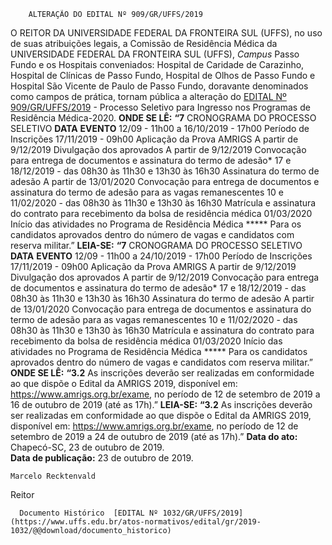         ALTERAÇÃO DO EDITAL Nº 909/GR/UFFS/2019  

 O REITOR DA UNIVERSIDADE FEDERAL DA FRONTEIRA SUL (UFFS), no uso de suas atribuições legais, a Comissão de Residência Médica da UNIVERSIDADE FEDERAL DA FRONTEIRA SUL (UFFS), *Campus*  Passo Fundo e os Hospitais conveniados: Hospital de Caridade de Carazinho, Hospital de Clínicas de Passo Fundo, Hospital de Olhos de Passo Fundo e Hospital São Vicente de Paulo de Passo Fundo, doravante denominados como campos de prática, tornam pública a alteração do [EDITAL Nº 909/GR/UFFS/2019](https://www.uffs.edu.br/atos-normativos/edital/gr/2019-0909) - Processo Seletivo para Ingresso nos Programas de Residência Médica-2020.   **ONDE SE LÊ:** **“7** CRONOGRAMA DO PROCESSO SELETIVO     **DATA**   **EVENTO**     12/09 - 11h00 a 16/10/2019 - 17h00   Período de Inscrições     17/11/2019 - 09h00   Aplicação da Prova AMRIGS     A partir de 9/12/2019   Divulgação dos aprovados     A partir de 9/12/2019   Convocação para entrega de documentos e assinatura do termo de adesão*     17 e 18/12/2019 - das 08h30 às 11h30 e 13h30 às 16h30   Assinatura do termo de adesão     A partir de 13/01/2020   Convocação para entrega de documentos e assinatura do termo de adesão para as vagas remanescentes     10 e 11/02/2020 - das 08h30 às 11h30 e 13h30 às 16h30   Matrícula e assinatura do contrato para recebimento da bolsa de residência médica     01/03/2020   Início das atividades no Programa de Residência Médica     *****  Para os candidatos aprovados dentro do número de vagas e candidatos com reserva militar.”   **LEIA-SE:** **“7** CRONOGRAMA DO PROCESSO SELETIVO     **DATA**   **EVENTO**     12/09 - 11h00 a 24/10/2019 - 17h00   Período de Inscrições     17/11/2019 - 09h00   Aplicação da Prova AMRIGS     A partir de 9/12/2019   Divulgação dos aprovados     A partir de 9/12/2019   Convocação para entrega de documentos e assinatura do termo de adesão*     17 e 18/12/2019 - das 08h30 às 11h30 e 13h30 às 16h30   Assinatura do termo de adesão     A partir de 13/01/2020   Convocação para entrega de documentos e assinatura do termo de adesão para as vagas remanescentes     10 e 11/02/2020 - das 08h30 às 11h30 e 13h30 às 16h30   Matrícula e assinatura do contrato para recebimento da bolsa de residência médica     01/03/2020   Início das atividades no Programa de Residência Médica     *****  Para os candidatos aprovados dentro do número de vagas e candidatos com reserva militar.”   **ONDE SE LÊ:** **“3.2** As inscrições deverão ser realizadas em conformidade ao que dispõe o Edital da AMRIGS 2019, disponível em: <https://www.amrigs.org.br/exame>, no período de 12 de setembro de 2019 a 16 de outubro de 2019 (até as 17h).”   **LEIA-SE:** **“3.2** As inscrições deverão ser realizadas em conformidade ao que dispõe o Edital da AMRIGS 2019, disponível em: <https://www.amrigs.org.br/exame>, no período de 12 de setembro de 2019 a 24 de outubro de 2019 (até as 17h).”        **Data do ato:** Chapecó-SC, 23 de outubro de 2019.   
 **Data de publicação:**  23 de outubro de 2019. 

    Marcelo Recktenvald   
 Reitor 

      Documento Histórico  [EDITAL Nº 1032/GR/UFFS/2019](https://www.uffs.edu.br/atos-normativos/edital/gr/2019-1032/@@download/documento_historico)     
      